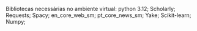Bibliotecas necessárias no ambiente virtual:
  python 3.12;
  Scholarly;
  Requests;
  Spacy;
    en_core_web_sm;
    pt_core_news_sm;
  Yake;
  Scikit-learn;
  Numpy;
